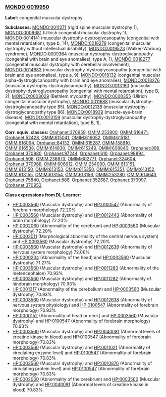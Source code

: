 
### [MONDO:0019950](http://purl.obolibrary.org/obo/MONDO_0019950)
**Label:** congenital muscular dystrophy

**Subclasses:** [MONDO:0011271](http://purl.obolibrary.org/obo/MONDO_0011271) (rigid spine muscular dystrophy 1), [MONDO:0009681](http://purl.obolibrary.org/obo/MONDO_0009681) (Ullrich congenital muscular dystrophy 1), [MONDO:0014141](http://purl.obolibrary.org/obo/MONDO_0014141) (muscular dystrophy-dystroglycanopathy (congenital with mental retardation), type b, 14), [MONDO:0018279](http://purl.obolibrary.org/obo/MONDO_0018279) (congenital muscular dystrophy without intellectual disability), [MONDO:0019523](http://purl.obolibrary.org/obo/MONDO_0019523) (Walker-Warburg syndrome), [MONDO:0009364](http://purl.obolibrary.org/obo/MONDO_0009364) (muscular dystrophy-dystroglycanopathy (congenital with brain and eye anomalies), type A, 1), [MONDO:0018277](http://purl.obolibrary.org/obo/MONDO_0018277) (congenital muscular dystrophy with cerebellar involvement), [MONDO:0014683](http://purl.obolibrary.org/obo/MONDO_0014683) (muscular dystrophy-dystroglycanopathy (congenital with brain and eye anomalies), type a, 9), [MONDO:0018132](http://purl.obolibrary.org/obo/MONDO_0018132) (congenital muscular alpha-dystroglycanopathy with brain and eye anomalies), [MONDO:0018276](http://purl.obolibrary.org/obo/MONDO_0018276) (muscular dystrophy-dystroglycanopathy), [MONDO:0013160](http://purl.obolibrary.org/obo/MONDO_0013160) (muscular dystrophy-dystroglycanopathy (congenital with mental retardation), type B, 2), [MONDO:0008029](http://purl.obolibrary.org/obo/MONDO_0008029) (Bethlem myopathy), [MONDO:0000355](http://purl.obolibrary.org/obo/MONDO_0000355) (Ullrich congenital muscular dystrophy), [MONDO:0011688](http://purl.obolibrary.org/obo/MONDO_0011688) (muscular dystrophy-dystroglycanopathy type B5), [MONDO:0012138](http://purl.obolibrary.org/obo/MONDO_0012138) (muscular dystrophy-dystroglycanopathy type B6), [MONDO:0018939](http://purl.obolibrary.org/obo/MONDO_0018939) (muscle-eye-brain disease), [MONDO:0013159](http://purl.obolibrary.org/obo/MONDO_0013159) (muscular dystrophy-dystroglycanopathy (congenital with mental retardation), type B, 1), 

**Corr. equiv. classes:** [Orphanet:370959](http://www.orpha.net/ORDO/Orphanet_370959), [OMIM:253800](http://purl.obolibrary.org/obo/OMIM_253800), [OMIM:616471](http://purl.obolibrary.org/obo/OMIM_616471), [Orphanet:52428](http://www.orpha.net/ORDO/Orphanet_52428), [OMIM:615041](http://purl.obolibrary.org/obo/OMIM_615041), [OMIM:616052](http://purl.obolibrary.org/obo/OMIM_616052), [OMIM:615181](http://purl.obolibrary.org/obo/OMIM_615181), [OMIM:616094](http://purl.obolibrary.org/obo/OMIM_616094), [Orphanet:84132](http://www.orpha.net/ORDO/Orphanet_84132), [OMIM:615287](http://purl.obolibrary.org/obo/OMIM_615287), [OMIM:158810](http://purl.obolibrary.org/obo/OMIM_158810), [OMIM:616538](http://purl.obolibrary.org/obo/OMIM_616538), [OMIM:614830](http://purl.obolibrary.org/obo/OMIM_614830), [OMIM:615249](http://purl.obolibrary.org/obo/OMIM_615249), [OMIM:608840](http://purl.obolibrary.org/obo/OMIM_608840), [Orphanet:899](http://www.orpha.net/ORDO/Orphanet_899), [Orphanet:370980](http://www.orpha.net/ORDO/Orphanet_370980), [Orphanet:97244](http://www.orpha.net/ORDO/Orphanet_97244), [Orphanet:610](http://www.orpha.net/ORDO/Orphanet_610), [Orphanet:98894](http://www.orpha.net/ORDO/Orphanet_98894), [Orphanet:598](http://www.orpha.net/ORDO/Orphanet_598), [OMIM:236670](http://purl.obolibrary.org/obo/OMIM_236670), [OMIM:602771](http://purl.obolibrary.org/obo/OMIM_602771), [Orphanet:324604](http://www.orpha.net/ORDO/Orphanet_324604), [Orphanet:370968](http://www.orpha.net/ORDO/Orphanet_370968), [OMIM:606612](http://purl.obolibrary.org/obo/OMIM_606612), [OMIM:254090](http://purl.obolibrary.org/obo/OMIM_254090), [OMIM:613151](http://purl.obolibrary.org/obo/OMIM_613151), [OMIM:613150](http://purl.obolibrary.org/obo/OMIM_613150), [OMIM:613153](http://purl.obolibrary.org/obo/OMIM_613153), [OMIM:615350](http://purl.obolibrary.org/obo/OMIM_615350), [OMIM:615351](http://purl.obolibrary.org/obo/OMIM_615351), [OMIM:613152](http://purl.obolibrary.org/obo/OMIM_613152), [OMIM:613155](http://purl.obolibrary.org/obo/OMIM_613155), [OMIM:613154](http://purl.obolibrary.org/obo/OMIM_613154), [OMIM:613156](http://purl.obolibrary.org/obo/OMIM_613156), [OMIM:253280](http://purl.obolibrary.org/obo/OMIM_253280), [OMIM:614643](http://purl.obolibrary.org/obo/OMIM_614643), [Orphanet:75840](http://www.orpha.net/ORDO/Orphanet_75840), [Orphanet:588](http://www.orpha.net/ORDO/Orphanet_588), [Orphanet:352687](http://www.orpha.net/ORDO/Orphanet_352687), [Orphanet:370997](http://www.orpha.net/ORDO/Orphanet_370997), [Orphanet:370953](http://www.orpha.net/ORDO/Orphanet_370953), 

**Class expressions from DL-Learner:**

- [HP:0003560](http://purl.obolibrary.org/obo/HP_0003560) (Muscular dystrophy) and [HP:0100547](http://purl.obolibrary.org/obo/HP_0100547) (Abnormality of forebrain morphology) 72.20%
- [HP:0003560](http://purl.obolibrary.org/obo/HP_0003560) (Muscular dystrophy) and [HP:0012443](http://purl.obolibrary.org/obo/HP_0012443) (Abnormality of brain morphology) 72.20%
- [HP:0002060](http://purl.obolibrary.org/obo/HP_0002060) (Abnormality of the cerebrum) and [HP:0003560](http://purl.obolibrary.org/obo/HP_0003560) (Muscular dystrophy) 72.20%
- [HP:0002011](http://purl.obolibrary.org/obo/HP_0002011) (Morphological abnormality of the central nervous system) and [HP:0003560](http://purl.obolibrary.org/obo/HP_0003560) (Muscular dystrophy) 72.20%
- [HP:0003560](http://purl.obolibrary.org/obo/HP_0003560) (Muscular dystrophy) and [HP:0012639](http://purl.obolibrary.org/obo/HP_0012639) (Abnormality of nervous system morphology) 72.06%
- [HP:0000234](http://purl.obolibrary.org/obo/HP_0000234) (Abnormality of the head) and [HP:0003560](http://purl.obolibrary.org/obo/HP_0003560) (Muscular dystrophy) 71.27%
- [HP:0003560](http://purl.obolibrary.org/obo/HP_0003560) (Muscular dystrophy) and [HP:0011283](http://purl.obolibrary.org/obo/HP_0011283) (Abnormality of the metencephalon) 70.93%
- [HP:0003560](http://purl.obolibrary.org/obo/HP_0003560) (Muscular dystrophy) and [HP:0011282](http://purl.obolibrary.org/obo/HP_0011282) (Abnormality of hindbrain morphology) 70.93%
- [HP:0001317](http://purl.obolibrary.org/obo/HP_0001317) (Abnormality of the cerebellum) and [HP:0003560](http://purl.obolibrary.org/obo/HP_0003560) (Muscular dystrophy) 70.93%
- [HP:0003560](http://purl.obolibrary.org/obo/HP_0003560) (Muscular dystrophy) and [HP:0012638](http://purl.obolibrary.org/obo/HP_0012638) (Abnormality of nervous system physiology) and [HP:0100547](http://purl.obolibrary.org/obo/HP_0100547) (Abnormality of forebrain morphology) 70.93%
- [HP:0000152](http://purl.obolibrary.org/obo/HP_0000152) (Abnormality of head or neck) and [HP:0003560](http://purl.obolibrary.org/obo/HP_0003560) (Muscular dystrophy) and [HP:0100547](http://purl.obolibrary.org/obo/HP_0100547) (Abnormality of forebrain morphology) 70.93%
- [HP:0003560](http://purl.obolibrary.org/obo/HP_0003560) (Muscular dystrophy) and [HP:0040081](http://purl.obolibrary.org/obo/HP_0040081) (Abnormal levels of creatine kinase in blood) and [HP:0100547](http://purl.obolibrary.org/obo/HP_0100547) (Abnormality of forebrain morphology) 70.83%
- [HP:0003560](http://purl.obolibrary.org/obo/HP_0003560) (Muscular dystrophy) and [HP:0011021](http://purl.obolibrary.org/obo/HP_0011021) (Abnormality of circulating enzyme level) and [HP:0100547](http://purl.obolibrary.org/obo/HP_0100547) (Abnormality of forebrain morphology) 70.83%
- [HP:0003560](http://purl.obolibrary.org/obo/HP_0003560) (Muscular dystrophy) and [HP:0010876](http://purl.obolibrary.org/obo/HP_0010876) (Abnormality of circulating protein level) and [HP:0100547](http://purl.obolibrary.org/obo/HP_0100547) (Abnormality of forebrain morphology) 70.83%
- [HP:0002060](http://purl.obolibrary.org/obo/HP_0002060) (Abnormality of the cerebrum) and [HP:0003560](http://purl.obolibrary.org/obo/HP_0003560) (Muscular dystrophy) and [HP:0040081](http://purl.obolibrary.org/obo/HP_0040081) (Abnormal levels of creatine kinase in blood) 70.83%


